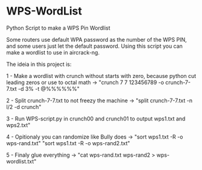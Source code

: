 # WPS-WordList
Python Script to make a WPS Pin Wordlist

Some routers use default WPA password as the number of the WPS PIN, and some users just let the default password. Using this script you can make a wordlist to use in aircrack-ng.

The ideia in this project is: 

1 - Make a wordlist with crunch without starts with zero, because python cut leading zeros or use to octal math -> "crunch 7 7 123456789 -o crunch-7-7.txt -d 3% -t @%%%%%%"

2 - Split crunch-7-7.txt to not freezy the machine -> "split crunch-7-7.txt -n l/2 -d crunch"

3 - Run WPS-script.py in crunch00 and crunch01 to output wps1.txt and wps2.txt"

4 - Opitionaly you can randomize like Bully does -> "sort wps1.txt -R -o wps-rand.txt" "sort wps1.txt -R -o wps-rand2.txt"

5 - Finaly glue everything -> "cat wps-rand.txt wps-rand2 > wps-wordlist.txt"
